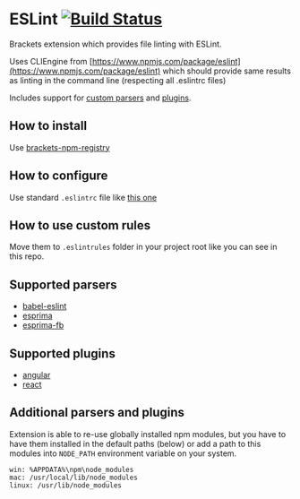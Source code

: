 # ESLint [![Build Status](https://travis-ci.org/zaggino/brackets-eslint.svg?branch=master)](https://travis-ci.org/zaggino/brackets-eslint)

Brackets extension which provides file linting with ESLint.

Uses CLIEngine from [https://www.npmjs.com/package/eslint](https://www.npmjs.com/package/eslint)
which should provide same results as linting in the command line (respecting all .eslintrc files)

Includes support for [custom parsers](#supported-parsers) and [plugins](#supported-plugins).

## How to install

Use [brackets-npm-registry](https://github.com/zaggino/brackets-npm-registry)

## How to configure

Use standard `.eslintrc` file like [this one](.eslintrc)

## How to use custom rules

Move them to `.eslintrules` folder in your project root like you can see in this repo.

## Supported parsers

- [babel-eslint](https://www.npmjs.com/package/babel-eslint)
- [esprima](https://www.npmjs.com/package/esprima)
- [esprima-fb](https://www.npmjs.com/package/esprima-fb)

## Supported plugins

- [angular](https://www.npmjs.com/package/eslint-plugin-angular)
- [react](https://www.npmjs.com/package/eslint-plugin-react)

## Additional parsers and plugins

Extension is able to re-use globally installed npm modules, but you have to have them installed in the default paths (below) or add a path to this modules into `NODE_PATH` environment variable on your system.

```
win: %APPDATA%\npm\node_modules
mac: /usr/local/lib/node_modules
linux: /usr/lib/node_modules
```
